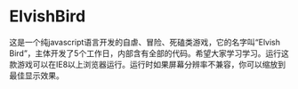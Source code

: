 # ElvishBird
这是一个纯javascript语言开发的自虐、冒险、死磕类游戏，它的名字叫“Elvish Bird”，主体开发了5个工作日，内部含有全部的代码。希望大家学习学习。运行这款游戏可以在IE8以上浏览器运行。运行时如果屏幕分辨率不兼容，你可以缩放到最佳显示效果。
